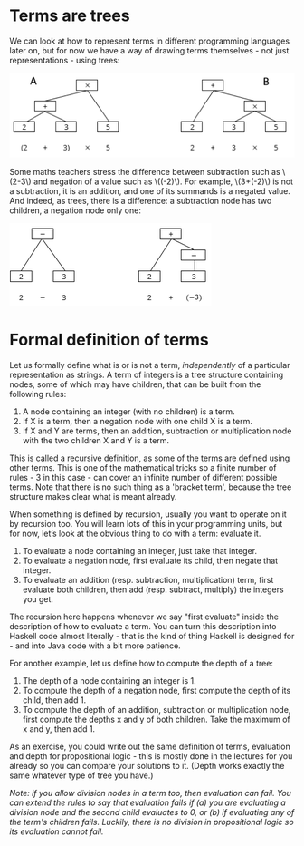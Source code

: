 # Terms are trees

We can look at how to represent terms in different programming languages later on, but for now we have a way of drawing terms themselves - not just representations - using trees:

![tree representation of two terms](../images/termtrees.png)

Some maths teachers stress the difference between subtraction such as \\(2-3\\) and negation of a value such as \\((-2)\\). For example, \\(3+(-2)\\) is not a subtraction, it is an addition, and one of its summands is a negated value. And indeed, as trees, there is a difference: a subtraction node has two children, a negation node only one:

![trees for negation and subtraction](../images/negsubtree.png)

# Formal definition of terms

Let us formally define what is or is not a term, _independently_ of a particular representation as strings. A term of integers is a tree structure containing nodes, some of which may have children, that can be built from the following rules:

  1. A node containing an integer (with no children) is a term.
  2. If X is a term, then a negation node with one child X is a term.
  3. If X and Y are terms, then an addition, subtraction or multiplication node with the two children X and Y is a term.

This is called a recursive definition, as some of the terms are defined using other terms. This is one of the mathematical tricks so a finite number of rules - 3 in this case - can cover an infinite number of different possible terms. Note that there is no such thing as a 'bracket term', because the tree structure makes clear what is meant already.

When something is defined by recursion, usually you want to operate on it by recursion too. You will learn lots of this in your programming units, but for now, let’s look at the obvious thing to do with a term: evaluate it. 

  1. To evaluate a node containing an integer, just take that integer.
  2. To evaluate a negation node, first evaluate its child, then negate that integer.
  3. To evaluate an addition (resp. subtraction, multiplication) term, first evaluate both children, then add (resp. subtract, multiply) the integers you get.

The recursion here happens whenever we say "first evaluate" inside the description of how to evaluate a term. You can turn this description into Haskell code almost literally - that is the kind of thing Haskell is designed for - and into Java code with a bit more patience.

For another example, let us define how to compute the depth of a tree:

  1. The depth of a node containing an integer is 1.
  2. To compute the depth of a negation node, first compute the depth of its child, then add 1.
  3. To compute the depth of an addition, subtraction or multiplication node, first compute the depths x and y of both children. Take the maximum of x and y, then add 1.

As an exercise, you could write out the same definition of terms, evaluation and depth for propositional logic - this is mostly done in the lectures for you already so you can compare your solutions to it. (Depth works exactly the same whatever type of tree you have.)

_Note: if you allow division nodes in a term too, then evaluation can fail. You can extend the rules to say that evaluation fails if (a) you are evaluating a division node and the second child evaluates to 0, or (b) if evaluating any of the term's children fails. Luckily, there is no division in propositional logic so its evaluation cannot fail._
